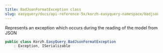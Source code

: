 ```yaml
---
title: BadJsonFormatException class
slug: easyquery/docs/api-reference-5x/korzh-easyquery-namespace/badjsonformatexception-class
---
```



Represents an exception which occurs during the reading of the model from JSON
```csharp
public class Korzh.EasyQuery.BadJsonFormatException
    : Exception, ISerializable

```